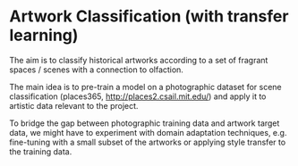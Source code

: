 # Artwork Classification (with transfer learning)

The aim is to classify historical artworks according to a set of fragrant spaces / scenes with a connection to olfaction.

The main idea is to pre-train a model on a photographic dataset for scene classification (places365, http://places2.csail.mit.edu/) and apply it to artistic data relevant to the project.

To bridge the gap between photographic training data and artwork target data, we might have to experiment with domain adaptation techniques, e.g. fine-tuning with a small subset of the artworks or applying style transfer to the training data.
